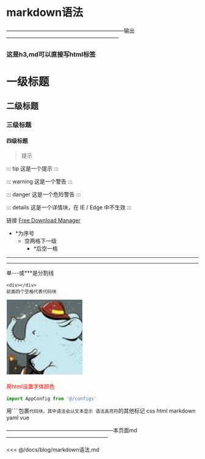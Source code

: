 # markdown语法
——————————————————————输出—————————————————————
<h3>这是h3,md可以直接写html标签</h3>

# 一级标题
## 二级标题
### 三级标题
####  四级标题

> 提示

::: tip
这是一个提示
:::

::: warning
这是一个警告
:::

::: danger
这是一个危险警告
:::

::: details
这是一个详情块，在 IE / Edge 中不生效
:::

链接 [Free Download Manager](http://www.freedownloadmanager.org/download.htm)

* *为序号
  * 空两格下一级
    * *后空一格

---
***
单---或***是分割线

[comment]: <> (这句话被注释了,前面无缩进，后面不要跟东西)

    <div></div>
    前面四个空格代表代码块
    
![图片](../.vuepress/public/favicon.png) 

<html>
<font color=red>用html设置字体颜色</font>
</html>

``` js
import AppConfig from '@/configs'
```

用````包裹```代码块，其中语法会以文本显示
语法高亮符```的其他标记 css html markdown yaml vue

————————————————————本页面md———————————————————

<<< @/docs/blog/markdown语法.md


